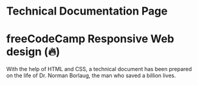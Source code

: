 # Technical Documentation Page

# freeCodeCamp Responsive Web design (🔥)

With the help of HTML and CSS, a technical document has been prepared on the life of Dr. Norman Borlaug, the man who saved a billion lives.